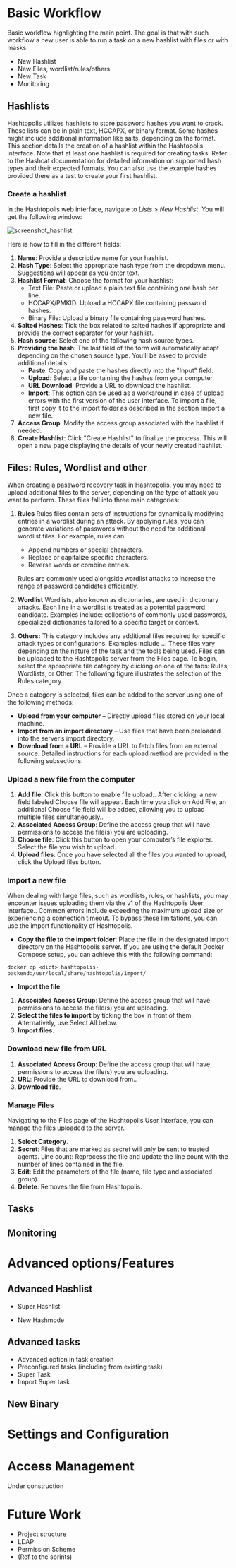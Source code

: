 # Basic Workflow

Basic workflow highlighting the main point. The goal is that with such workflow a new user is able to run a task on a new hashlist with files or with masks. 

- New Hashlist
- New Files, wordlist/rules/others
- New Task
- Monitoring

## Hashlists
Hashtopolis utilizes hashlists to store password hashes you want to crack. These lists can be in plain text, HCCAPX, or binary format. Some hashes might include additional information like salts, depending on the format.
This section details the creation of a hashlist within the Hashtopolis interface. Note that at least one hashlist is required for creating tasks.
Refer to the Hashcat documentation for detailed information on supported hash types and their expected formats. You can also use the example hashes provided there as a test to create your first hashlist.

### Create a hashlist
In the Hashtopolis web interface, navigate to *Lists > New Hashlist*. You will get the following window:

![screenshot_hashlist](https://upload.wikimedia.org/wikipedia/commons/8/80/Comingsoon.png?20120228065200)

Here is how to fill in the different fields: 

1. **Name**: Provide a descriptive name for your hashlist.
2. **Hash Type**: Select the appropriate hash type from the dropdown menu. Suggestions will appear as you enter text.
3. **Hashlist Format**: Choose the format for your hashlist:
    - Text File: Paste or upload a plain text file containing one hash per line.
    - HCCAPX/PMKID: Upload a HCCAPX file containing password hashes.
    - Binary File: Upload a binary file containing password hashes.
4. **Salted Hashes**: Tick the box related to salted hashes if appropriate and provide the correct separator for your hashlist.
5. **Hash source**: Select one of the following hash source types. 
6. **Providing the hash**: The last field of the form will automatically adapt depending on the chosen source type. You’ll be asked to provide additional details:
    - **Paste**: Copy and paste the hashes directly into the "Input" field.
    - **Upload**: Select a file containing the hashes from your computer.
    - **URL Download**: Provide a URL to download the hashlist.
    - **Import**: This option can be used as a workaround in case of upload errors with the first version of the user interface. To import a file, first copy it to the import folder as described in the section Import a new file.
7. **Access Group**: Modify the access group associated with the hashlist if needed.
8. **Create Hashlist**: Click "Create Hashlist" to finalize the process. This will open a new page displaying the details of your newly created hashlist.

## Files: Rules, Wordlist and other
When creating a password recovery task in Hashtopolis, you may need to upload additional files to the server, depending on the type of attack you want to perform. These files fall into three main categories:

1. **Rules**
    Rules files contain sets of instructions for dynamically modifying entries in a wordlist during an attack. By applying rules, you can generate variations of passwords without the need for additional wordlist files. For example, rules can:

    - Append numbers or special characters.
    - Replace or capitalize specific characters.
    - Reverse words or combine entries.

    Rules are commonly used alongside wordlist attacks to increase the range of password candidates efficiently.

2. **Wordlist**
    Wordlists, also known as dictionaries, are used in dictionary attacks. Each line in a wordlist is treated as a potential password candidate. Examples include: collections of commonly used passwords, specialized dictionaries tailored to a specific target or context.

3. **Others:** 
    This category includes any additional files required for specific attack types or configurations. Examples include … These files vary depending on the nature of the task and the tools being used.
Files can be uploaded to the Hashtopolis server from the Files page. To begin, select the appropriate file category by clicking on one of the tabs: Rules, Wordlists, or Other. The following figure illustrates the selection of the Rules category.

Once a category is selected, files can be added to the server using one of the following methods:

- **Upload from your computer** – Directly upload files stored on your local machine.
- **Import from an import directory** – Use files that have been preloaded into the server’s import directory.
- **Download from a URL** – Provide a URL to fetch files from an external source.
Detailed instructions for each upload method are provided in the following subsections.

### Upload a new file from the computer

1. **Add file**: Click this button to enable file upload.. After clicking, a new field labeled Choose file will appear. Each time you click on Add File, an additional Choose file field will be added, allowing you to upload multiple files simultaneously..
2. **Associated Access Group**: Define the access group that will have permissions to access the file(s) you are uploading. 
3. **Choose file**: Click this button to open your computer’s file explorer. Select the file you wish to upload.
4. **Upload files**: Once you have selected all the files you wanted to upload, click the Upload files button.

### Import a new file
When dealing with large files, such as wordlists, rules, or hashlists, you may encounter issues uploading them via the v1 of the Hashtopolis User Interface.. Common errors include exceeding the maximum upload size or experiencing a connection timeout. To bypass these limitations, you can use the import functionality of Hashtopolis.

- **Copy the file to the import folder**: Place the file in the designated import directory on the Hashtopolis server. If you are using the default Docker Compose setup, you can achieve this with the following command:
```
docker cp <dict> hashtopolis-backend:/usr/local/share/hashtopolis/import/
```

- **Import the file**: 

1. **Associated Access Group**: Define the access group that will have permissions to access the file(s) you are uploading. 
2. **Select the files to import** by ticking the box in front of them. Alternatively, use Select All below.
3. **Import files**.

### Download new file from URL

1. **Associated Access Group**: Define the access group that will have permissions to access the file(s) you are uploading. 
2. **URL**: Provide the URL to download from..
3. **Download file**.

### Manage Files
Navigating to the Files page of the Hashtopolis User Interface, you can manage the files uploaded to the server.

1. **Select Category**.
2. **Secret**: Files that are marked as secret will only be sent to trusted agents.
Line count: Reprocess the file and update the line count with the number of lines contained in the file.
3. **Edit**: Edit the parameters of the file (name, file type and associated group).
4. **Delete**: Removes the file from Hashtopolis.

## Tasks

## Monitoring

# Advanced options/Features

## Advanced Hashlist

- Super Hashlist

- New Hashmode

## Advanced tasks

- Advanced option in task creation
- Preconfigured tasks (including from existing task)
- Super Task
- Import Super task

## New Binary

# Settings and Configuration

# Access Management 

Under construction

# Future Work
- Project structure
- LDAP
- Permission Scheme
- (Ref to the sprints)
